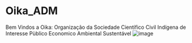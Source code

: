 # Oika_ADM
Bem Vindos a Oika: 
Organização da Sociedade Científico Civil Indígena de Interesse Pùblico Economico Ambiental Sustentável
![image](https://user-images.githubusercontent.com/120027241/206691144-83dcc38b-82dd-4b03-883e-80abb6044829.png)
